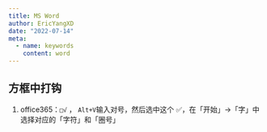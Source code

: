 ```yaml
---
title: MS Word
author: EricYangXD
date: "2022-07-14"
meta:
  - name: keywords
    content: word
---
```


## 方框中打钩

1. office365：`□√` ， `Alt+V`输入对号，然后选中这个 ✅，在「开始」->「字」中选择对应的「字符」和「圈号」
